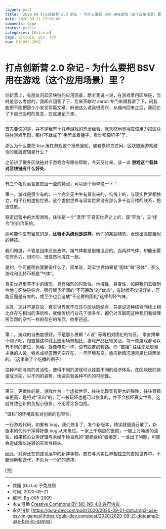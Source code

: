 ```yaml
---
layout: post
title: '2020.09 打点创新营 2.0 杂记 - 为什么要把 BSV 用在游戏（这个应用场景）里？'
date: 2020-09-21 23:00:00
comments: true
status: public
categories: [Bitcoin]
tags: Bitcoin, BSV, SPV
num: Bt-005-2009
---
```


# 打点创新营 2.0 杂记 - 为什么要把 BSV 用在游戏（这个应用场景）里？

创新营上，有朋友问起区块链的应用场景，想听我说一说，在游戏里用区块链，当时是怎么考虑的，我即兴回答了下，后来茶歇时 aaron 专门来跟我讲了下，问我能把不能把那个小发言写篇文章，听他这么说我很高兴，从福州回来之后，我回忆了下自己当时的发言，在这里记下来。

--------------

首先要说的是，并不是我有十几年游戏的开发经验，就天然地觉得应该用力把区块链往游戏里怼，那样不就成了“手里拿着锤子，看谁都像钉子”了。

那么为什么要把 bsv 用在游戏这个场景里呢，或者换种方式问，区块链跟游戏结合的底层逻辑是什么？

之前讲了很多区块链对于游戏会有哪些帮助，今天反过来，谈一谈 **游戏这个载体对区块链有什么好处**。

--------------

有三个相对而言更底层一些的特点，可以逐个简单说一下：

第一，游戏是很少有的，一个完全无中生有冒出来的，纯线上的，与现实世界相独立，相平行的虚拟世界。这个虚拟世界与现实世界没有那么多千丝万缕的联系，黏连性低。

稳定运营中的大型游戏，往往是一个“漂浮”于真实世界之上的，既“开放”，又“闭合”的自洽系统。

而可能你没有留意的是，**比特币系统也是这样**。他们的某些特质，表现出高度相似的特征。

我们知道，不管是固体还是液体，跟气体都是很难混合的。而两种气体，却能无需任何外力，很均匀，很自然地混在一起。

是的，你可能明白我要说什么了，简单说，现实世界如果是“固体”和“液体”，那么游戏和比特币都是“气体”。

真实世界里有不少的情形，具有强烈的时效性，地域性，易变性，如果我们去强制性地与区块链结合，强行赋予所谓的“不可篡改”的“优点”，有时候不仅没好处，可能反而是有害的，或至少也会造成“不必要的固化”这样的坏气味。

注意，这并不是在说，真实世界就不应该与区块链结合，只是说这种结合同线上相比会存在相当的滞后性，就像传统行业花了很多年，都仍对互联网这种我们看做理所当然的空气一样的存在的东西，欲拒还迎。

----------------

第二，游戏的自由度很好，不是那么依赖 “人设” 等等相对固化的特征。 拿直播举个例子吧，跟直播这种线上应用场景相比，游戏产品比较灵活，每一款游戏都可以有不同的定位，风格，就像电影一样，没有固定的套路。而 “直播” 往往无法脱离主播的人设，特点或标签而凭空存在，一旦环境有变，适应新情况通常是比较困难的。（这里举了个吃播的例子）

这种不同寻常的灵活性，使得不同的游戏可以挂载不同的经济体系，在区块链的快速成长期，以不同的姿势，快速实验各种不同的可能性。

----------------

第三，更微妙的是，游戏作为一个虚拟世界，往往比现实有更大的弹性，往往容错率更高，是相对“温和”的，万一被玩坏也是可以恢复的，并不会损坏真实世界。这就导致创新的负担小很多，不用背太多包袱。

“温和”的环境具有对创新的包容性。

一行游戏代码，如果有 bug，我们修复了，发个新版本，错误就烟消云散了，新版本的代码干净得好像 bug 从未来过。一家上千病患的医院，一艘上万吨级的油轮，如果核心业务逻辑与未经千锤百炼的“智能合约”强绑定，一旦出了问题，可能会造成难以逆转的灾难性损失。

因此，对待还在快速发展中的新鲜事物，放在与真实世界相独立的虚拟世界中，不断创新和迭代，不失为一个好的选择。

[完]  

----------

- 顾露 (Gu Lu) 于免成居
- 时间: 2020-09-21
- 编号: Bg-005-2009
- 本文遵循 [Creative Commons BY-NC-ND 4.0 许可协议](http://creativecommons.org/licenses/by-nc-nd/4.0/)。
- 永久链接 [https://gulu-dev.com/post/2020/2020-09-21-dotcamp2-use-bsv-in-games](https://gulu-dev.com/post/2020/2020-09-21-dotcamp2-use-bsv-in-games)
